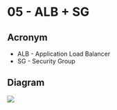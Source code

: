 # 05 - ALB + SG

## Acronym
* ALB - Application Load Balancer
* SG - Security Group

## Diagram
[<img src="https://i.imgur.com/eO8DMFP.png">](https://i.imgur.com/eO8DMFP.png)
